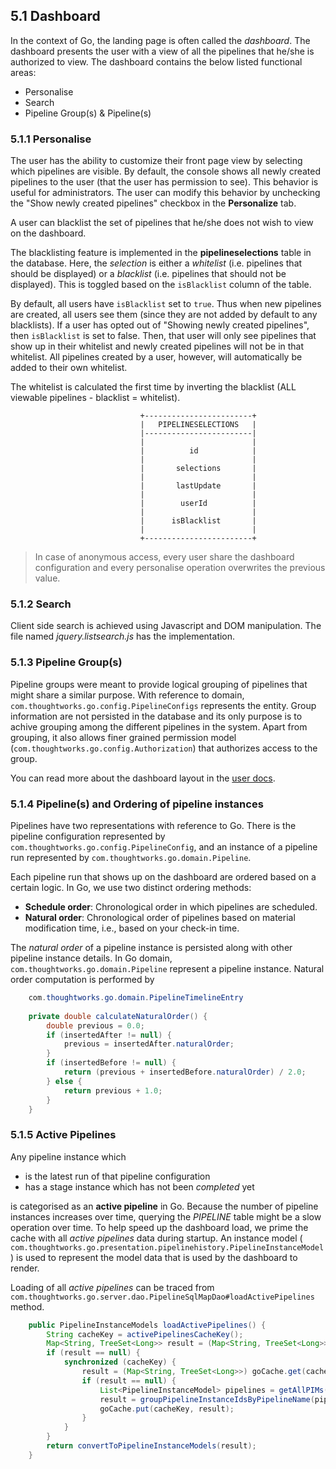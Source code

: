 ## 5.1 Dashboard

In the context of Go, the landing page is often called the *dashboard*. The dashboard presents the user with a view of all the pipelines that he/she is authorized to view. The dashboard contains the below listed functional areas:

- Personalise
- Search
- Pipeline Group(s) & Pipeline(s)

### 5.1.1 Personalise

The user has the ability to customize their front page view by selecting which pipelines are visible. By default, the console shows all newly created pipelines to the user (that the user has permission to see). This behavior is useful for administrators. The user can modify this behavior by unchecking the "Show newly created pipelines" checkbox in the **Personalize** tab.

A user can blacklist the set of pipelines that he/she does not wish to view on the dashboard.

The blacklisting feature is implemented in the **pipelineselections** table in the database. Here, the *selection* is either a *whitelist* (i.e. pipelines that should be displayed) or a *blacklist* (i.e. pipelines that should not be displayed). This is toggled based on the `isBlacklist` column of the table. 

By default, all users have `isBlacklist` set to `true`. Thus when new pipelines are created, all users see them (since they are not added by default to any blacklists). If a user has opted out of "Showing newly created pipelines", then `isBlacklist` is set to false. Then, that user will only see pipelines that show up in their whitelist and newly created pipelines will not be in that whitelist. All pipelines created by a user, however, will automatically be added to their own whitelist.

The whitelist is calculated the first time by inverting the blacklist (ALL viewable pipelines - blacklist = whitelist).

```
                             +------------------------+
                             |   PIPELINESELECTIONS   |
                             |------------------------|
                             |                        |
                             |          id            |
                             |                        |
                             |       selections       |
                             |                        |
                             |       lastUpdate       |
                             |                        |
                             |        userId          |
                             |                        |
                             |      isBlacklist       |
                             |                        |
                             +------------------------+
```

> In case of anonymous access, every user share the dashboard configuration and every personalise operation overwrites the previous value.

### 5.1.2 Search

Client side search is achieved using Javascript and DOM manipulation. The file named *jquery.listsearch.js* has the implementation.

### 5.1.3 Pipeline Group(s)

Pipeline groups were meant to provide logical grouping of pipelines that might share a similar purpose. With reference to domain, ```com.thoughtworks.go.config.PipelineConfigs``` represents the entity. Group information are not persisted in the database and its only purpose is to achive grouping among the different pipelines in the system. Apart from grouping, it also allows finer grained permission model (```com.thoughtworks.go.config.Authorization```) that authorizes access to the group.

You can read more about the dashboard layout in the [user docs](http://www.thoughtworks.com/products/docs/go/current/help/Pipelines_Dashboard_page.html).

### 5.1.4 Pipeline(s) and Ordering of pipeline instances

Pipelines have two representations with reference to Go. There is the pipeline configuration represented by  ```com.thoughtworks.go.config.PipelineConfig```, and an instance of a pipeline run represented by  ```com.thoughtworks.go.domain.Pipeline```.

Each pipeline run that shows up on the dashboard are ordered based on a certain logic. In Go, we use two distinct ordering methods:

- **Schedule order**: Chronological order in which pipelines are scheduled.
- **Natural order**: Chronological order of pipelines based on material modification time, i.e., based on your check-in time.

The *natural order* of a pipeline instance is persisted along with other pipeline instance details. In Go domain, ```com.thoughtworks.go.domain.Pipeline``` represent a pipeline instance. Natural order computation is performed by

```java
    com.thoughtworks.go.domain.PipelineTimelineEntry
    
    private double calculateNaturalOrder() {
        double previous = 0.0;
        if (insertedAfter != null) {
            previous = insertedAfter.naturalOrder;
        }
        if (insertedBefore != null) {
            return (previous + insertedBefore.naturalOrder) / 2.0;
        } else {
            return previous + 1.0;
        }
    }
```

### 5.1.5 Active Pipelines

Any pipeline instance which

- is the latest run of that pipeline configuration
- has a stage instance which has not been *completed* yet

is categorised as an **active pipeline** in Go. Because the number of pipeline instances increases over time, querying the *PIPELINE* table might be a slow operation over time. To help speed up the dashboard load, we prime the cache with all *active pipelines* data during startup. An instance model ( ```com.thoughtworks.go.presentation.pipelinehistory.PipelineInstanceModel```) is used to represent the model data that is used by the dashboard to render.

Loading of all *active pipelines* can be traced from ```com.thoughtworks.go.server.dao.PipelineSqlMapDao#loadActivePipelines``` method.

```java
    public PipelineInstanceModels loadActivePipelines() {
        String cacheKey = activePipelinesCacheKey();
        Map<String, TreeSet<Long>> result = (Map<String, TreeSet<Long>>) goCache.get(cacheKey);
        if (result == null) {
            synchronized (cacheKey) {
                result = (Map<String, TreeSet<Long>>) goCache.get(cacheKey);
                if (result == null) {
                    List<PipelineInstanceModel> pipelines = getAllPIMs();
                    result = groupPipelineInstanceIdsByPipelineName(pipelines);
                    goCache.put(cacheKey, result);
                }
            }
        }
        return convertToPipelineInstanceModels(result);
    }
```